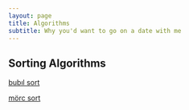 ```yaml
---
layout: page
title: Algorithms
subtitle: Why you'd want to go on a date with me
---
```


## Sorting Algorithms

[bubıl sort](https://burakycl.github.io/2015-02-20-test-markdown/)

[mörc sort](https://burakycl.github.io/2015-01-19-soccer/)